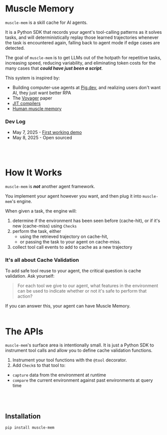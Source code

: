 # Muscle Memory

`muscle-mem` is a skill cache for AI agents.

It is a Python SDK that records your agent's tool-calling patterns as it solves tasks, and will deterministically replay those learned trajectories whenever the task is encountered again, falling back to agent mode if edge cases are detected.

The goal of `muscle-mem` is to get LLMs out of the hotpath for repetitive tasks, increasing speed, reducing variability, and eliminating token costs for the many cases that ***could have just been a script***.

This system is inspired by:
- Building computer-use agents at [Pig.dev](https://pig.dev), and realizing users don't want AI, they just want better RPA
- The [Voyager](https://arxiv.org/abs/2305.16291) paper
- [JIT compilers](https://en.wikipedia.org/wiki/Just-in-time_compilation)
- [Human muscle memory](https://en.wikipedia.org/wiki/Muscle_memory)

### Dev Log
- May 7, 2025 - [First working demo](https://www.loom.com/share/5936cd9779504aa5a7dce5d72370c35d)
- May 8, 2025 - Open sourced
<br>
<br>

# How It Works

`muscle-mem` is ***not*** another agent framework. 

You implement your agent however you want, and then plug it into `muscle-mem`'s engine.

When given a task, the engine will:
1. determine if the environment has been seen before (cache-hit), or if it's new (cache-miss) using `Checks`
2. perform the task, either
   - using the retrieved trajectory on cache-hit,
   - or passing the task to your agent on cache-miss.
3. collect tool call events to add to cache as a new trajectory


### It's all about Cache Validation

To add safe tool reuse to your agent, the critical question is cache validation. Ask yourself:
> For each tool we give to our agent, what features in the environment can be used to indicate whether or not it's safe to perform that action?

If you can answer this, your agent can have Muscle Memory.
<br>
<br>

# The APIs

`muscle-mem`'s surface area is intentionally small. It is just a Python SDK to instrument tool calls and allow you to define cache validation functions.

1. Instrument your tool functions with the `@tool` decorator.
2. Add `Check`s to that tool to:
  - `capture` data from the environment at runtime
  - `compare` the current environment against past environments at query time

<br>
<br>

## Installation


`pip install muscle-mem`
